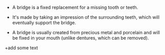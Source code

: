 + A bridge is a fixed replacement for a missing tooth or teeth.

+ It's made by taking an impression of the surrounding teeth, which will eventually support the bridge.

+ A bridge is usually created from precious metal and porcelain and will be fixed in your mouth (unlike dentures, which can be removed).

+add some text

